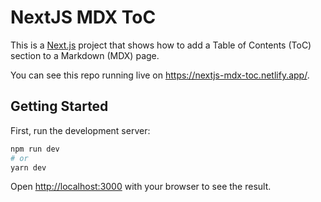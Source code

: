 # NextJS MDX ToC

This is a [Next.js](https://nextjs.org/) project that shows how to add a Table of Contents (ToC) section to a Markdown (MDX) page.

You can see this repo running live on https://nextjs-mdx-toc.netlify.app/.

## Getting Started

First, run the development server:

```bash
npm run dev
# or
yarn dev
```

Open [http://localhost:3000](http://localhost:3000) with your browser to see the result.
